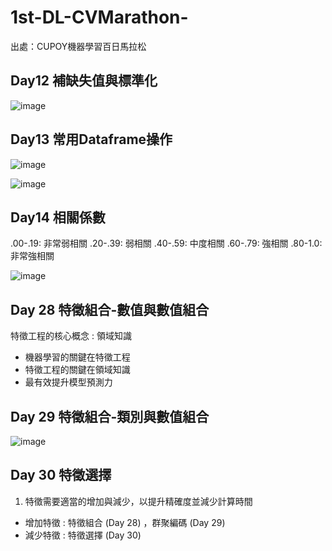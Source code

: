 # 1st-DL-CVMarathon-
出處：CUPOY機器學習百日馬拉松

## Day12 補缺失值與標準化
![image](https://ai100-fileentity.cupoy.com/ml100/dailytask/1586225294161/1594005946906)


## Day13 常用Dataframe操作
![image](https://ai100-fileentity.cupoy.com/ml100/dailytask/1586225294163/1594006601881)

![image](https://ai100-fileentity.cupoy.com/ml100/dailytask/1586225294163/1594006650641)

## Day14 相關係數
.00-.19: 非常弱相關
.20-.39: 弱相關
.40-.59: 中度相關
.60-.79: 強相關
.80-1.0: 非常強相關

![image](https://ai100-fileentity.cupoy.com/ml100/dailytask/1586225294165/1594007553801)

## Day 28 特徵組合-數值與數值組合
特徵工程的核心概念 : 領域知識
-   機器學習的關鍵在特徵工程
-   特徵工程的關鍵在領域知識
-   最有效提升模型預測力

## Day 29 特徵組合-類別與數值組合

![image](https://user-images.githubusercontent.com/63281304/112740704-d1656a80-8fb1-11eb-9bf8-302ca44ab397.png)

## Day 30 特徵選擇
1.  特徵需要適當的增加與減少，以提升精確度並減少計算時間
  -   增加特徵 : 特徵組合 (Day 28) ，群聚編碼 (Day 29) 
  -   減少特徵 : 特徵選擇 (Day 30)
